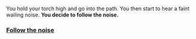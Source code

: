 You hold your torch high and go into the path. You then start to hear a faint wailing noise. **You decide to follow the noise.**

### [Follow the noise](noise-louder.md)